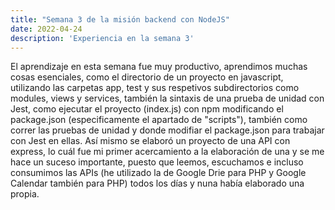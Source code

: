```yaml
---
title: "Semana 3 de la misión backend con NodeJS"
date: 2022-04-24
description: 'Experiencia en la semana 3'
---
```


El aprendizaje en esta semana fue muy productivo, aprendimos muchas cosas esenciales, como el directorio de un proyecto en javascript, utilizando las carpetas app, test y sus
respetivos subdirectorios como modules, views y services, también la sintaxis de una prueba de unidad con Jest, como ejecutar el proyecto (index.js) con npm modificando el package.json
(especificamente el apartado de "scripts"), también como correr las pruebas de unidad y donde modifiar el package.json para trabajar con Jest en ellas. 
Así mismo se elaboró un proyecto de una API con express, lo cuál fue mi primer acercamiento a la elaboración de una y se me hace un suceso importante, puesto que
leemos, escuchamos e incluso consumimos las APIs (he utilizado la de Google Drie para PHP y Google Calendar también para PHP) todos los días y nuna había elaborado una propia.
